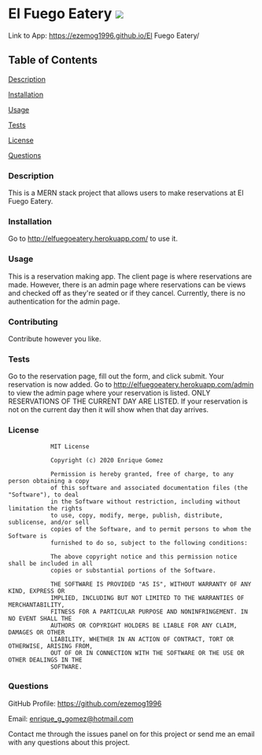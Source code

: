 # El Fuego Eatery ![](https://img.shields.io/badge/license-MIT-green)

Link to App: https://ezemog1996.github.io/El Fuego Eatery/

## Table of Contents

[Description](https://github.com/ezemog1996/El-Fuego-Eatery#description)

[Installation](https://github.com/ezemog1996/El-Fuego-Eatery#installation)

[Usage](https://github.com/ezemog1996/El-Fuego-Eatery#usage)

[Tests](https://github.com/ezemog1996/El-Fuego-Eatery#tests)

[License](https://github.com/ezemog1996/El-Fuego-Eatery#license)

[Questions](https://github.com/ezemog1996/El-Fuego-Eatery#questions)

### Description

This is a MERN stack project that allows users to make reservations at El Fuego Eatery.

### Installation

Go to http://elfuegoeatery.herokuapp.com/ to use it.

### Usage

This is a reservation making app. The client page is where reservations are made. However, there is an admin page where reservations can be views and checked off as they're seated or if they cancel. Currently, there is no authentication for the admin page.

### Contributing

Contribute however you like.

### Tests

Go to the reservation page, fill out the form, and click submit. Your reservation is now added. Go to http://elfuegoeatery.herokuapp.com/admin to view the admin page where your reservation is listed. ONLY RESERVATIONS OF THE CURRENT DAY ARE LISTED. If your reservation is not on the current day then it will show when that day arrives.

### License


                MIT License

                Copyright (c) 2020 Enrique Gomez
                
                Permission is hereby granted, free of charge, to any person obtaining a copy
                of this software and associated documentation files (the "Software"), to deal
                in the Software without restriction, including without limitation the rights
                to use, copy, modify, merge, publish, distribute, sublicense, and/or sell
                copies of the Software, and to permit persons to whom the Software is
                furnished to do so, subject to the following conditions:
                
                The above copyright notice and this permission notice shall be included in all
                copies or substantial portions of the Software.
                
                THE SOFTWARE IS PROVIDED "AS IS", WITHOUT WARRANTY OF ANY KIND, EXPRESS OR
                IMPLIED, INCLUDING BUT NOT LIMITED TO THE WARRANTIES OF MERCHANTABILITY,
                FITNESS FOR A PARTICULAR PURPOSE AND NONINFRINGEMENT. IN NO EVENT SHALL THE
                AUTHORS OR COPYRIGHT HOLDERS BE LIABLE FOR ANY CLAIM, DAMAGES OR OTHER
                LIABILITY, WHETHER IN AN ACTION OF CONTRACT, TORT OR OTHERWISE, ARISING FROM,
                OUT OF OR IN CONNECTION WITH THE SOFTWARE OR THE USE OR OTHER DEALINGS IN THE
                SOFTWARE.

### Questions

GitHub Profile: https://github.com/ezemog1996

Email: enrique_g_gomez@hotmail.com 

Contact me through the issues panel on for this project or send me an email with any questions about this project.
